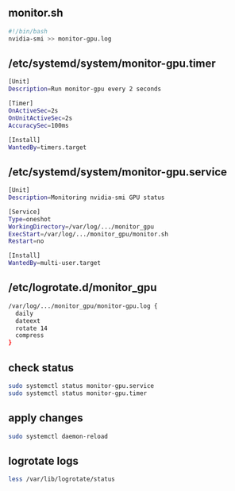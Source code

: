 ## monitor.sh
```bash
#!/bin/bash
nvidia-smi >> monitor-gpu.log
```

## /etc/systemd/system/monitor-gpu.timer
```bash
[Unit]
Description=Run monitor-gpu every 2 seconds

[Timer]
OnActiveSec=2s
OnUnitActiveSec=2s
AccuracySec=100ms

[Install]
WantedBy=timers.target
```

## /etc/systemd/system/monitor-gpu.service
```bash
[Unit]
Description=Monitoring nvidia-smi GPU status

[Service]
Type=oneshot
WorkingDirectory=/var/log/.../monitor_gpu
ExecStart=/var/log/.../monitor_gpu/monitor.sh
Restart=no

[Install]
WantedBy=multi-user.target
```

## /etc/logrotate.d/monitor_gpu
```bash
/var/log/.../monitor_gpu/monitor-gpu.log {
  daily
  dateext
  rotate 14
  compress
}
```

## check status
```bash
sudo systemctl status monitor-gpu.service
sudo systemctl status monitor-gpu.timer
```

## apply changes
```bash
sudo systemctl daemon-reload
```

## logrotate logs
```bash
less /var/lib/logrotate/status
```
